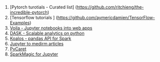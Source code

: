 1. [Pytorch turotials - Curated list] (https://github.com/ritchieng/the-incredible-pytorch)
2. [Tensorflow tutorials ] (https://github.com/aymericdamien/TensorFlow-Examples)
2. [Voila - Jupyter notebooks into web apps](https://github.com/voila-dashboards/voila)
3. [DASK - Scalable analytics on python](https://dask.org/)
4. [Koalos - pandas API for Spark](https://databricks.com/blog/2019/04/24/koalas-easy-transition-from-pandas-to-apache-spark.html)
5. [Jupyter to medirm articles](https://www.dexplo.org/jupyter_to_medium/)
6. [PyCaret](https://github.com/pycaret/)
7. [SparkMagic for Jupyter](https://github.com/jupyter-incubator/sparkmagic)